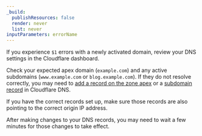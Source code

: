 ```yaml
---
_build:
  publishResources: false
  render: never
  list: never
inputParameters: errorName
---
```


If you experience `$1` errors with a newly activated domain, review your DNS settings in the Cloudflare dashboard.

Check your expected apex domain (`example.com`) and any active subdomains (`www.example.com` or `blog.example.com`). If they do not resolve correctly, you may need to [add a record on the zone apex](/dns/manage-dns-records/how-to/create-zone-apex/) or a [subdomain record](/dns/manage-dns-records/how-to/create-subdomain/) in Cloudflare DNS.

If you have the correct records set up, make sure those records are also pointing to the correct origin IP address.

After making changes to your DNS records, you may need to wait a few minutes for those changes to take effect.
